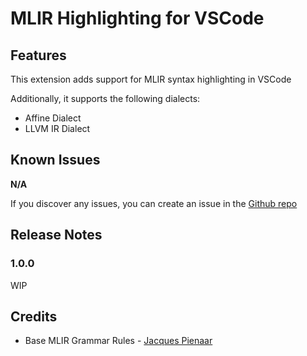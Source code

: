 # MLIR Highlighting for VSCode

## Features

This extension adds support for MLIR syntax highlighting in VSCode

Additionally, it supports the following dialects:
- Affine Dialect
- LLVM IR Dialect

## Known Issues

**N/A**

If you discover any issues, you can create an issue in the [Github repo](https://github.com/mlir-visualizer/mlir-vscode)

## Release Notes

### 1.0.0

WIP

## Credits
* Base MLIR Grammar Rules - [Jacques Pienaar](https://github.com/jpienaar/mlir-grammar)
